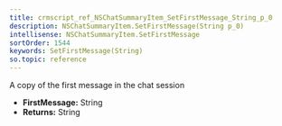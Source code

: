 ```yaml
---
title: crmscript_ref_NSChatSummaryItem_SetFirstMessage_String_p_0
description: NSChatSummaryItem.SetFirstMessage(String p_0)
intellisense: NSChatSummaryItem.SetFirstMessage
sortOrder: 1544
keywords: SetFirstMessage(String)
so.topic: reference
---
```



A copy of the first message in the chat session



* **FirstMessage:** String
* **Returns:** String


